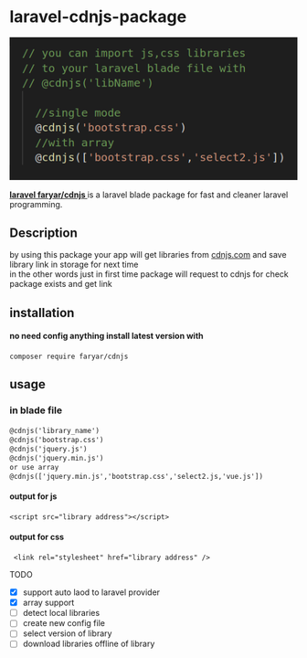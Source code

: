 # laravel-cdnjs-package
![logo](https://github.com/faryar76/laravel-cdnjs-package/blob/master/simple.png)

__[laravel faryar/cdnjs ](https://packagist.org/packages/faryar/cdnjs)__ is a laravel blade package for 
fast and cleaner laravel programming.
## Description
 by using this package your app will get libraries from 
 [cdnjs.com](https://cdnjs.com) and save library link in storage for next time 
 <br />
 in the other words just in first time package will request to cdnjs for check package exists and get link
## installation 
#### no need config anything  install latest version with
```
composer require faryar/cdnjs

```
## usage
### in blade file 
```
@cdnjs('library_name')
@cdnjs('bootstrap.css')
@cdnjs('jquery.js')
@cdnjs('jquery.min.js')
or use array
@cdnjs(['jquery.min.js','bootstrap.css','select2.js,'vue.js'])
```

#### output for js
```
<script src="library address"></script>
```
#### output for css
```
 <link rel="stylesheet" href="library address" />
````

TODO
- [x] support auto laod to laravel provider 
- [x] array support
- [ ] detect local libraries
- [ ] create new config file
- [ ] select version of library
- [ ] download libraries offline of library
